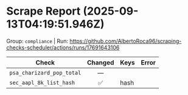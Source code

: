 # Scrape Report (2025-09-13T04:19:51.946Z)

Group: `compliance`  |  Run: https://github.com/AlbertoRoca96/scraping-checks-scheduler/actions/runs/17691643106

| Check | Changed | Keys | Error |
|---|:---:|:--|:--|
| `psa_charizard_pop_total` | — |  |  |
| `sec_aapl_8k_list_hash` | ✅ | hash |  |
